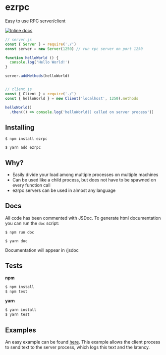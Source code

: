 # ezrpc
Easy to use RPC server/client

[![Inline docs](http://inch-ci.org/github/timvandam/ezrpc.svg?branch=master)](http://inch-ci.org/github/timvandam/ezrpc)

```javascript
// server.js
const { Server } = require('./')
const server = new Server(1250) // run rpc server on port 1250

function helloWorld () {
  console.log('Hello World!')
}

server.addMethods(helloWorld)


// client.js
const { Client } = require('./')
const { helloWorld } = new Client('localhost', 1250).methods

helloWorld()
  .then(() => console.log('helloWorld() called on server process'))
```

## Installing
`$ npm install ezrpc`

`$ yarn add ezrpc`

## Why?
- Easily divide your load among multiple processes on multiple machines
- Can be used like a child process, but does not have to be spawned on every function call
- ezrpc servers can be used in almost any language

## Docs
All code has been commented with JSDoc. To generate html documentation you can run the `doc` script:

`$ npm run doc`

`$ yarn doc`

Documentation will appear in /jsdoc

## Tests
**npm**
```bash
$ npm install
$ npm test
```
**yarn**
```bash
$ yarn install
$ yarn test
```

## Examples
An easy example can be found [here](./example). This example allows the client process to send text to the server process, which logs this text and the latency.

